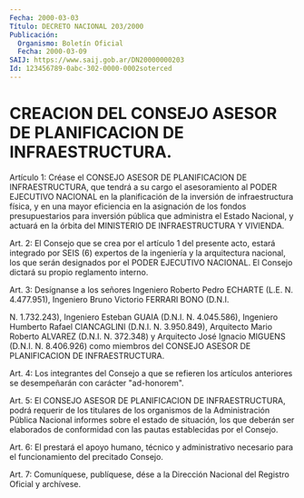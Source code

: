 ```yaml
---
Fecha: 2000-03-03
Título: DECRETO NACIONAL 203/2000
Publicación:
  Organismo: Boletín Oficial
  Fecha: 2000-03-09
SAIJ: https://www.saij.gob.ar/DN20000000203
Id: 123456789-0abc-302-0000-0002soterced
---
```

# CREACION DEL CONSEJO ASESOR DE PLANIFICACION DE INFRAESTRUCTURA.

<a id="1"></a>
Artículo  1:  Créase   el  CONSEJO  ASESOR  DE  PLANIFICACION  DE INFRAESTRUCTURA, que tendrá  a  su cargo el asesoramiento al PODER EJECUTIVO  NACIONAL  en  la  planificación    de  la  inversión  de infraestructura física, y en una mayor eficiencia  en la asignación de los fondos presupuestarios para inversión pública que administra el Estado Nacional, y actuará en la órbita del MINISTERIO DE INFRAESTRUCTURA Y VIVIENDA.

<a id="2"></a>
Art. 2: El Consejo que se crea por  el  artículo  1  del  presente acto, estará integrado por SEIS (6) expertos de la ingeniería  y la arquitectura  nacional,  los  que  serán  designados  por el PODER EJECUTIVO NACIONAL. El Consejo dictará su propio reglamento interno.

<a id="3"></a>
Art.  3: Desígnanse a los señores Ingeniero Roberto Pedro  ECHARTE (L.E. N. 4.477.951), Ingeniero Bruno Victorio FERRARI BONO (D.N.I.

N. 1.732.243),   Ingeniero  Esteban  GUAIA  (D.N.I. N. 4.045.586), Ingeniero  Humberto    Rafael  CIANCAGLINI  (D.N.I. N.  3.950.849), Arquitecto Mario Roberto  ALVAREZ  (D.N.I. N. 372.348) y Arquitecto José Ignacio MIGUENS (D.N.I. N. 8.406.926) como miembros del CONSEJO ASESOR DE PLANIFICACION DE INFRAESTRUCTURA.

<a id="4"></a>
Art.  4: Los  integrantes  del  Consejo  a que se  refieren  los artículos  anteriores  se  desempeñarán  con carácter  "ad-honorem".

<a id="5"></a>
Art.  5: El CONSEJO ASESOR DE PLANIFICACION  DE  INFRAESTRUCTURA, podrá requerir  de  los  titulares  de los organismos de la Administración Pública Nacional informes sobre el estado de situación, los que deberán ser elaborados de conformidad con las pautas establecidas por el Consejo.

<a id="6"></a>
Art. 6: El prestará el apoyo humano, técnico y administrativo necesario para el funcionamiento del precitado Consejo.

<a id="7"></a>
Art. 7: Comuníquese, publíquese, dése a la Dirección Nacional del Registro Oficial y archívese.